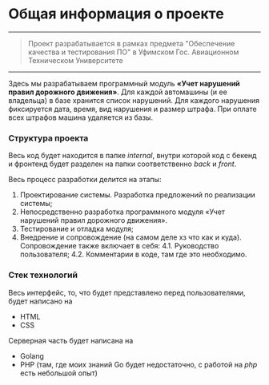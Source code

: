 # Общая информация о проекте
---
> Проект разрабатывается в рамках предмета "Обеспечение качества и тестирования ПО" в Уфимском Гос. Авиационном Техническом Университете
---
Здесь мы разрабатываем программный модуль __«Учет нарушений правил дорожного движения»__. Для каждой автомашины (и ее владельца) в базе хранится список нарушений. Для каждого нарушения фиксируется дата, время, вид нарушения и размер штрафа. При оплате всех штрафов машина удаляется из базы.

### Структура проекта

Весь код будет находится в папке *internal*, внутри которой код с бекенд и фронтенд будет разделен на папки соответственно *back* и *front*.

Весь процесс разработки делится на этапы:
1. Проектирование системы. Разработка предложений по реализации системы;
2. Непосредственно разработка программного модуля «Учет нарушений правил дорожного движения».
3. Тестирование и отладка модуля;
4. Внедрение и сопровождение (на самом деле хз что как и куда). Сопровождение также включает в себя:
4.1. Руководство пользователя;
4.2. Комментарии в коде, там где это необходимо.

### Стек технологий

Весь интерфейс, то, что будет представлено перед пользователями, будет написано на 
- HTML
- CSS

Серверная часть будет написана на
- Golang
- PHP (там, где моих знаний Go будет недостаточно, с работой на *php* есть небольшой опыт)